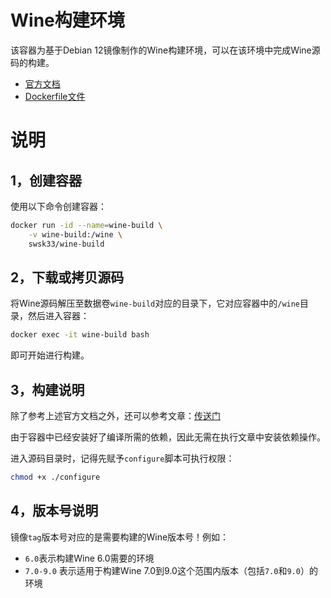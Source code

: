 # Wine构建环境

该容器为基于Debian 12镜像制作的Wine构建环境，可以在该环境中完成Wine源码的构建。

- [官方文档](https://wiki.winehq.org/Building_Wine)
- [Dockerfile文件](https://github.com/swsk33/dockerfiles-repo/blob/master/wine-build/latest/Dockerfile)

# 说明

## 1，创建容器

使用以下命令创建容器：

```bash
docker run -id --name=wine-build \
	-v wine-build:/wine \
	swsk33/wine-build
```

## 2，下载或拷贝源码

将Wine源码解压至数据卷`wine-build`对应的目录下，它对应容器中的`/wine`目录，然后进入容器：

```bash
docker exec -it wine-build bash
```

即可开始进行构建。

## 3，构建说明

除了参考上述官方文档之外，还可以参考文章：[传送门](https://juejin.cn/post/6989168468700430350#heading-8)

由于容器中已经安装好了编译所需的依赖，因此无需在执行文章中安装依赖操作。

进入源码目录时，记得先赋予`configure`脚本可执行权限：

```bash
chmod +x ./configure
```

## 4，版本号说明

镜像`tag`版本号对应的是需要构建的Wine版本号！例如：

- `6.0`表示构建Wine 6.0需要的环境
- `7.0-9.0` 表示适用于构建Wine 7.0到9.0这个范围内版本（包括`7.0`和`9.0`）的环境